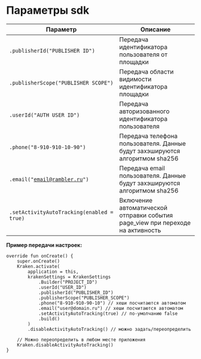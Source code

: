 # Параметры sdk

| Параметр                                                         | Описание                                                                        |
| ---------------------------------------------------------------- | ------------------------------------------------------------------------------- |
| <pre><code>.publisherId("PUBLISHER_ID")</code></pre>             | Передача идентификатора пользователя от площадки                                |
| <pre><code>.publisherScope("PUBLISHER_SCOPE")</code></pre>       | Передача области видимости идентификатора площадки                              |
| <pre><code>.userId("AUTH_USER_ID")</code></pre>                  | Передача авторизованного идентификатора пользователя                            |
| <pre><code>.phone("8-910-910-10-90")</code></pre>                | Передача телефона пользователя.  Данные будут захэшируются алгоритмом sha256    |
| <pre><code>.email("email@rambler.ru")</code></pre>               | Передача email пользователя. Данные будут захэшируются алгоритмом sha256        |
| <pre><code>.setActivityAutoTracking(enabled = true)</code></pre> | Включение автоматической отправки события page\_view при переходе на активность |

**Пример передачи настроек:**

```
override fun onCreate() {
    super.onCreate()
    Kraken.activate(
        application = this,
        krakenSettings = KrakenSettings
            .Builder("PROJECT_ID")
            .userId("USER_ID")
            .publisherId("PUBLISHER_ID")
            .publisherScope("PUBLISHER_SCOPE")
            .phone("8-910-910-90-10") // хеши посчитаются автоматом
            .email("user@domain.ru") // хеши посчитаются автоматом
            .setActivityAutoTracking(true) // по-умолчанию false
            .build()
        )
        .disableActivityAutoTracking() // можно задать/переопределить

    // Можно переопределить в любом месте приложения
    Kraken.disableActivityAutoTracking()
}
```
